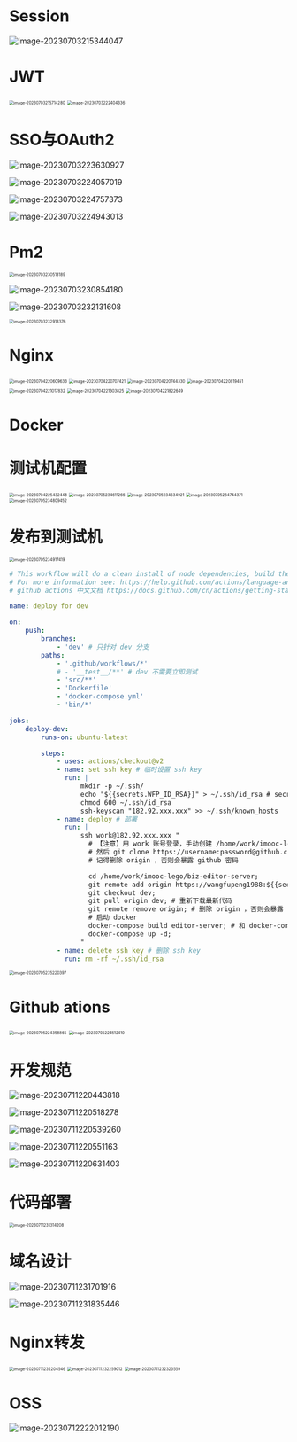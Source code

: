 # Session

![image-20230703215344047](img/image-20230703215344047.png)

# JWT

<img src="img/image-20230703215714280.png" alt="image-20230703215714280" style="zoom:50%;" />

<img src="img/image-20230703222404336.png" alt="image-20230703222404336" style="zoom:50%;" />

# SSO与OAuth2

![image-20230703223630927](img/image-20230703223630927.png)

![image-20230703224057019](img/image-20230703224057019.png)

![image-20230703224757373](img/image-20230703224757373.png)





![image-20230703224943013](img/image-20230703224943013.png)



# Pm2

<img src="img/image-20230703230513189.png" alt="image-20230703230513189" style="zoom:50%;" />

![image-20230703230854180](img/image-20230703230854180.png)



![image-20230703232131608](img/image-20230703232131608.png)

<img src="img/image-20230703232913376.png" alt="image-20230703232913376" style="zoom:50%;" />



# Nginx

<img src="img/image-20230704220609633.png" alt="image-20230704220609633" style="zoom:50%;" />

<img src="img/image-20230704220707421.png" alt="image-20230704220707421" style="zoom:50%;" />

<img src="img/image-20230704220744330.png" alt="image-20230704220744330" style="zoom:50%;" />

<img src="img/image-20230704220819451.png" alt="image-20230704220819451" style="zoom:50%;" />

<img src="img/image-20230704221017832.png" alt="image-20230704221017832" style="zoom:50%;" />

<img src="img/image-20230704221303825.png" alt="image-20230704221303825" style="zoom:50%;" />

<img src="img/image-20230704221822649.png" alt="image-20230704221822649" style="zoom:50%;" />

# Docker





# 测试机配置

<img src="img/image-20230704225432448.png" alt="image-20230704225432448" style="zoom:50%;" />

<img src="img/image-20230705234611266.png" alt="image-20230705234611266" style="zoom:50%;" />

<img src="img/image-20230705234634921.png" alt="image-20230705234634921" style="zoom:50%;" />

<img src="img/image-20230705234744371.png" alt="image-20230705234744371" style="zoom:50%;" />

<img src="img/image-20230705234809452.png" alt="image-20230705234809452" style="zoom:50%;" />

# 发布到测试机

<img src="img/image-20230705234917419.png" alt="image-20230705234917419" style="zoom:50%;" />

```yaml
# This workflow will do a clean install of node dependencies, build the source code and run tests across different versions of node
# For more information see: https://help.github.com/actions/language-and-framework-guides/using-nodejs-with-github-actions
# github actions 中文文档 https://docs.github.com/cn/actions/getting-started-with-github-actions

name: deploy for dev

on:
    push:
        branches:
            - 'dev' # 只针对 dev 分支
        paths:
            - '.github/workflows/*'
            # - '__test__/**' # dev 不需要立即测试
            - 'src/**'
            - 'Dockerfile'
            - 'docker-compose.yml'
            - 'bin/*'

jobs:
    deploy-dev:
        runs-on: ubuntu-latest

        steps:
            - uses: actions/checkout@v2
            - name: set ssh key # 临时设置 ssh key
              run: |
                  mkdir -p ~/.ssh/
                  echo "${{secrets.WFP_ID_RSA}}" > ~/.ssh/id_rsa # secret 在这里配置 https://github.com/imooc-lego/biz-editor-server/settings/secrets
                  chmod 600 ~/.ssh/id_rsa
                  ssh-keyscan "182.92.xxx.xxx" >> ~/.ssh/known_hosts
            - name: deploy # 部署
              run: |
                  ssh work@182.92.xxx.xxx "
                    # 【注意】用 work 账号登录，手动创建 /home/work/imooc-lego 目录
                    # 然后 git clone https://username:password@github.com/imooc-lego/biz-editor-server.git -b dev （私有仓库，使用 github 用户名和密码）
                    # 记得删除 origin ，否则会暴露 github 密码

                    cd /home/work/imooc-lego/biz-editor-server;
                    git remote add origin https://wangfupeng1988:${{secrets.WFP_PASSWORD}}@github.com/imooc-lego/biz-editor-server.git;
                    git checkout dev;
                    git pull origin dev; # 重新下载最新代码
                    git remote remove origin; # 删除 origin ，否则会暴露 github 密码
                    # 启动 docker
                    docker-compose build editor-server; # 和 docker-compose.yml service 名字一致
                    docker-compose up -d;
                  "
            - name: delete ssh key # 删除 ssh key
              run: rm -rf ~/.ssh/id_rsa

```

<img src="img/image-20230705235220397.png" alt="image-20230705235220397" style="zoom:50%;" />

# Github ations

<img src="img/image-20230705224358865.png" alt="image-20230705224358865" style="zoom:50%;" />

<img src="img/image-20230705224512410.png" alt="image-20230705224512410" style="zoom:50%;" />



# 开发规范

![image-20230711220443818](img/image-20230711220443818.png)

![image-20230711220518278](img/image-20230711220518278.png)

![image-20230711220539260](img/image-20230711220539260.png)

![image-20230711220551163](img/image-20230711220551163.png)

![image-20230711220631403](img/image-20230711220631403.png)



# 代码部署

<img src="img/image-20230711231314208.png" alt="image-20230711231314208" style="zoom:50%;" />



# 域名设计

![image-20230711231701916](img/image-20230711231701916.png)

![image-20230711231835446](img/image-20230711231835446.png)

# Nginx转发

<img src="img/image-20230711232204546.png" alt="image-20230711232204546" style="zoom:50%;" />

<img src="img/image-20230711232259012.png" alt="image-20230711232259012" style="zoom:50%;" />

<img src="img/image-20230711232323559.png" alt="image-20230711232323559" style="zoom:50%;" />

# OSS

![image-20230712222012190](img/image-20230712222012190.png)








